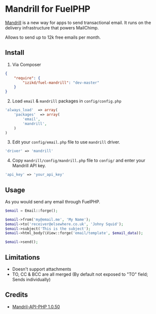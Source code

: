 Mandrill for FuelPHP
====================

[Mandrill](http://mandrill.com/) is a new way for apps to send transactional email.
It runs on the delivery infrastructure that powers MailChimp.

Allows to send up to 12k free emails per month.

## Install

1. Via Composer

``` json
{
    "require": {
        "izikd/fuel-mandrill": "dev-master"
    }
}
```

2. Load `email` & `mandrill` packages in `config/config.php`

``` php
'always_load'  => array(
    'packages'  => array(
        'email',
        'mandrill',
    )
)
```

3. Edit your `config/email.php` file to use `mandrill` driver.

``` php
'driver' => 'mandrill'
```

4. Copy `mandrill/config/mandrill.php` file to `config/` and enter your Mandrill API key.

``` php
'api_key' => 'your_api_key'
```

## Usage

As you would send any email through FuelPHP.

``` php
$email = Email::forge();

$email->from('my@email.me', 'My Name');
$email->to('receiver@elsewhere.co.uk', 'Johny Squid');
$email->subject('This is the subject');
$email->html_body(\View::forge('email/template', $email_data));

$email->send();
```


## Limitations
* Doesn't support attachments
* TO, CC & BCC are all merged (By default not exposed to "TO" field; Sends individually)

## Credits
* [Mandril-API-PHP  1.0.50](https://packagist.org/packages/mandrill/mandrill)